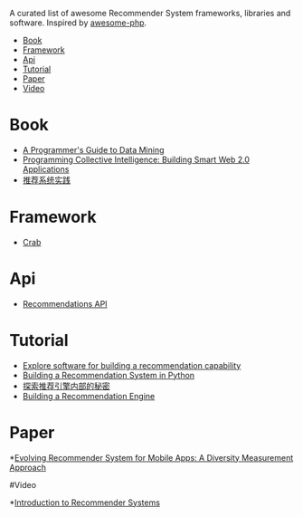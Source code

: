 A curated list of awesome Recommender System frameworks, libraries and software. Inspired by [awesome-php](https://github.com/vinta/awesome-python).

- [Book](#book)
- [Framework](#framework)
- [Api](#api)
- [Tutorial](#tutorial)
- [Paper](#paper)
- [Video](#video)

# Book

* [A Programmer's Guide to Data Mining](http://guidetodatamining.com/)
* [Programming Collective Intelligence: Building Smart Web 2.0 Applications](http://amzn.com/0596529325)
* [推荐系统实践](http://www.amazon.cn/dp/B008AK5YJO)


# Framework

* [Crab](http://muricoca.github.io/crab/)

# Api

* [Recommendations API](https://developer.bestbuy.com/documentation/recommendations-api)

# Tutorial

* [Explore software for building a recommendation capability](http://www.ibm.com/developerworks/library/os-recommender2/)
* [Building a Recommendation System in Python](http://nbviewer.ipython.org/gist/glamp/20a18d52c539b87de2af) 
* [探索推荐引擎内部的秘密](http://www.ibm.com/developerworks/cn/web/1103_zhaoct_recommstudy1/index.html)
* [Building a Recommendation Engine](http://blog.assembly.com/Building-a-Recommendation-Engine/)

# Paper

*[Evolving Recommender System for Mobile Apps: A Diversity Measurement Approach](https://www.google.com.hk/url?sa=t&rct=j&q=&esrc=s&source=web&cd=1&ved=0CCAQFjAA&url=http%3A%2F%2Fdx.doi.org%2F10.6029%2Fsmartcr.2013.03.001&ei=3akHVLObNsHi8AW61ICwAQ&usg=AFQjCNGKjF0IpVyBRh53G-PEJIRBXkogMg&cad=rjt)

#Video

*[Introduction to Recommender Systems](https://www.coursera.org/course/recsys)
